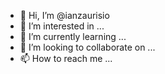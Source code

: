 - 👋 Hi, I’m @ianzaurisio
- 👀 I’m interested in ...
- 🌱 I’m currently learning ...
- 💞️ I’m looking to collaborate on ...
- 📫 How to reach me ...

<!---
ianzaurisio/ianzaurisio is a ✨ special ✨ repository because its `README.md` (this file) appears on your GitHub profile.
You can click the Preview link to take a look at your changes.
--->
